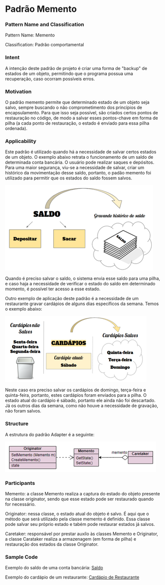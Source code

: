 # Padrão Memento

### Pattern Name and Classification

Pattern Name: Memento

Classification: Padrão comportamental

### Intent

A intenção deste padrão de projeto é criar uma forma de "backup" de estados de um objeto, permitindo que o programa possua uma recuperação, caso ocorram possíveis erros. 

### Motivation

O padrão memento permite que determinado estado de um objeto seja salvo, sempre buscando o não comprometimento dos princípios de encapsulamento. Para que isso seja possível, são criados certos pontos de restauração no código, de modo a salvar esses pontos-chave em forma de pilha (a cada ponto de restauração, o estado é enviado para essa pilha ordenada). 

### Applicability

Este padrão é utilizado quando há a necessidade de salvar certos estados de um objeto. O exemplo abaixo retrata o funcionamento de um saldo de determinada conta bancária. O usuário pode realizar saques e depósitos. Para uma maior segurança, viu-se a necessidade de salvar, criar um histórico da movimentação desse saldo, portanto, o padão memento foi utilizado para permitir que os estados do saldo fossem salvos.

![imagem](https://github.com/10Daniele/Padroes_Projeto/blob/master/Memento/imagem.png)

Quando é preciso salvar o saldo, o sistema envia esse saldo para uma pilha, e caso haja a necessidade de verificar o estado do saldo em determinado momento, é possível ter acesso a esse estado.

Outro exemplo de aplicação deste padrão é a necessidade de um restaurante gravar cardápios de alguns dias específicos da semana. Temos o exemplo abaixo:

![imagem](https://github.com/10Daniele/Padroes_Projeto/blob/master/Memento/imagem2.png)

Neste caso era preciso salvar os cardápios de domingo, terça-feira e quinta-feira, portanto, estes cardápios foram enviados para a pilha. O estado atual do cardápio é sábado, portanto ele ainda não foi descartado. Já os outros dias da semana, como não houve a necessidade de gravação, não foram salvos.

### Structure

A estrutura do padrão Adapter é a seguinte:

![imagem](https://github.com/10Daniele/Padroes_Projeto/blob/master/Memento/Structure.png)

### Participants

Memento: a classe Memento realiza a captura do estado do objeto presente na classe originator, sendo que esse estado pode ser restaurado quando for necessário.

Originator: nessa classe, o estado atual do objeto é salvo. É aqui que o método que será utilizado pela classe memento é definido. Essa classe pode salvar seu próprio estado e tabém pode restaurar estados já salvos.

Caretaker: responsável por prestar auxílo às classes Memento e Originator, a classe Carataker realiza a armazenagem (em forma de pilha) e restauração dos estados da classe Originator. 

### Sample Code

Exemplo do saldo de uma conta bancária: [Saldo](https://github.com/10Daniele/Padroes_Projeto/tree/master/Memento/Exemplo_Saldo)

Exemplo do cardápio de um restaurante: [Cardápio de Restaurante](https://github.com/10Daniele/Padroes_Projeto/tree/master/Memento/Exemplo_Cardapio)

